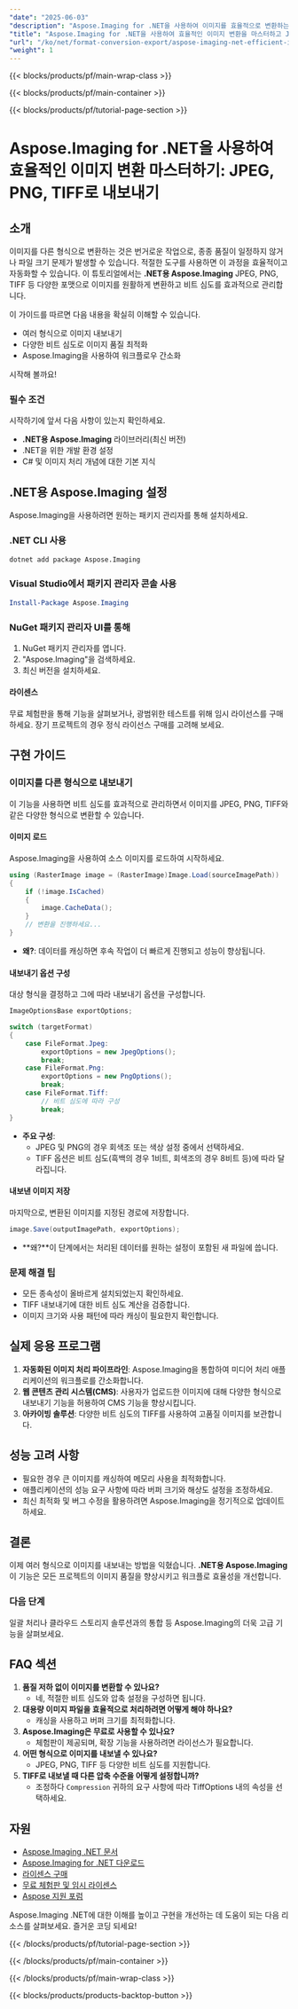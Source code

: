 ```yaml
---
"date": "2025-06-03"
"description": "Aspose.Imaging for .NET을 사용하여 이미지를 효율적으로 변환하는 방법을 알아보세요. 이 가이드에서는 JPEG, PNG, TIFF 등 다양한 형식으로 내보내면서 이미지 품질을 최적화하는 방법을 다룹니다."
"title": "Aspose.Imaging for .NET을 사용하여 효율적인 이미지 변환을 마스터하고 JPEG, PNG, TIFF로 내보내기"
"url": "/ko/net/format-conversion-export/aspose-imaging-net-efficient-image-conversion/"
"weight": 1
---
```


{{< blocks/products/pf/main-wrap-class >}}

{{< blocks/products/pf/main-container >}}

{{< blocks/products/pf/tutorial-page-section >}}
# Aspose.Imaging for .NET을 사용하여 효율적인 이미지 변환 마스터하기: JPEG, PNG, TIFF로 내보내기

## 소개

이미지를 다른 형식으로 변환하는 것은 번거로운 작업으로, 종종 품질이 일정하지 않거나 파일 크기 문제가 발생할 수 있습니다. 적절한 도구를 사용하면 이 과정을 효율적이고 자동화할 수 있습니다. 이 튜토리얼에서는 **.NET용 Aspose.Imaging** JPEG, PNG, TIFF 등 다양한 포맷으로 이미지를 원활하게 변환하고 비트 심도를 효과적으로 관리합니다.

이 가이드를 따르면 다음 내용을 확실히 이해할 수 있습니다.
- 여러 형식으로 이미지 내보내기
- 다양한 비트 심도로 이미지 품질 최적화
- Aspose.Imaging을 사용하여 워크플로우 간소화

시작해 볼까요!

### 필수 조건
시작하기에 앞서 다음 사항이 있는지 확인하세요.
- **.NET용 Aspose.Imaging** 라이브러리(최신 버전)
- .NET을 위한 개발 환경 설정
- C# 및 이미지 처리 개념에 대한 기본 지식

## .NET용 Aspose.Imaging 설정
Aspose.Imaging을 사용하려면 원하는 패키지 관리자를 통해 설치하세요.

### .NET CLI 사용
```bash
dotnet add package Aspose.Imaging
```

### Visual Studio에서 패키지 관리자 콘솔 사용
```powershell
Install-Package Aspose.Imaging
```

### NuGet 패키지 관리자 UI를 통해
1. NuGet 패키지 관리자를 엽니다.
2. "Aspose.Imaging"을 검색하세요.
3. 최신 버전을 설치하세요.

#### 라이센스
무료 체험판을 통해 기능을 살펴보거나, 광범위한 테스트를 위해 임시 라이선스를 구매하세요. 장기 프로젝트의 경우 정식 라이선스 구매를 고려해 보세요.

## 구현 가이드

### 이미지를 다른 형식으로 내보내기
이 기능을 사용하면 비트 심도를 효과적으로 관리하면서 이미지를 JPEG, PNG, TIFF와 같은 다양한 형식으로 변환할 수 있습니다.

#### 이미지 로드
Aspose.Imaging을 사용하여 소스 이미지를 로드하여 시작하세요.
```csharp
using (RasterImage image = (RasterImage)Image.Load(sourceImagePath))
{
    if (!image.IsCached)
    {
        image.CacheData();
    }
    // 변환을 진행하세요...
}
```
- **왜?**: 데이터를 캐싱하면 후속 작업이 더 빠르게 진행되고 성능이 향상됩니다.

#### 내보내기 옵션 구성
대상 형식을 결정하고 그에 따라 내보내기 옵션을 구성합니다.
```csharp
ImageOptionsBase exportOptions;

switch (targetFormat)
{
    case FileFormat.Jpeg:
        exportOptions = new JpegOptions();
        break;
    case FileFormat.Png:
        exportOptions = new PngOptions();
        break;
    case FileFormat.Tiff:
        // 비트 심도에 따라 구성
        break;
}
```
- **주요 구성**:
  - JPEG 및 PNG의 경우 회색조 또는 색상 설정 중에서 선택하세요.
  - TIFF 옵션은 비트 심도(흑백의 경우 1비트, 회색조의 경우 8비트 등)에 따라 달라집니다.

#### 내보낸 이미지 저장
마지막으로, 변환된 이미지를 지정된 경로에 저장합니다.
```csharp
image.Save(outputImagePath, exportOptions);
```
- **왜?**이 단계에서는 처리된 데이터를 원하는 설정이 포함된 새 파일에 씁니다.

### 문제 해결 팁
- 모든 종속성이 올바르게 설치되었는지 확인하세요.
- TIFF 내보내기에 대한 비트 심도 계산을 검증합니다.
- 이미지 크기와 사용 패턴에 따라 캐싱이 필요한지 확인합니다.

## 실제 응용 프로그램
1. **자동화된 이미지 처리 파이프라인**: Aspose.Imaging을 통합하여 미디어 처리 애플리케이션의 워크플로를 간소화합니다.
2. **웹 콘텐츠 관리 시스템(CMS)**: 사용자가 업로드한 이미지에 대해 다양한 형식으로 내보내기 기능을 허용하여 CMS 기능을 향상시킵니다.
3. **아카이빙 솔루션**: 다양한 비트 심도의 TIFF를 사용하여 고품질 이미지를 보관합니다.

## 성능 고려 사항
- 필요한 경우 큰 이미지를 캐싱하여 메모리 사용을 최적화합니다.
- 애플리케이션의 성능 요구 사항에 따라 버퍼 크기와 해상도 설정을 조정하세요.
- 최신 최적화 및 버그 수정을 활용하려면 Aspose.Imaging을 정기적으로 업데이트하세요.

## 결론
이제 여러 형식으로 이미지를 내보내는 방법을 익혔습니다. **.NET용 Aspose.Imaging**이 기능은 모든 프로젝트의 이미지 품질을 향상시키고 워크플로 효율성을 개선합니다.

### 다음 단계
일괄 처리나 클라우드 스토리지 솔루션과의 통합 등 Aspose.Imaging의 더욱 고급 기능을 살펴보세요.

## FAQ 섹션
1. **품질 저하 없이 이미지를 변환할 수 있나요?**
   - 네, 적절한 비트 심도와 압축 설정을 구성하면 됩니다.
2. **대용량 이미지 파일을 효율적으로 처리하려면 어떻게 해야 하나요?**
   - 캐싱을 사용하고 버퍼 크기를 최적화합니다.
3. **Aspose.Imaging은 무료로 사용할 수 있나요?**
   - 체험판이 제공되며, 확장 기능을 사용하려면 라이선스가 필요합니다.
4. **어떤 형식으로 이미지를 내보낼 수 있나요?**
   - JPEG, PNG, TIFF 등 다양한 비트 심도를 지원합니다.
5. **TIFF로 내보낼 때 다른 압축 수준을 어떻게 설정합니까?**
   - 조정하다 `Compression` 귀하의 요구 사항에 따라 TiffOptions 내의 속성을 선택하세요.

## 자원
- [Aspose.Imaging .NET 문서](https://reference.aspose.com/imaging/net/)
- [Aspose.Imaging for .NET 다운로드](https://releases.aspose.com/imaging/net/)
- [라이센스 구매](https://purchase.aspose.com/buy)
- [무료 체험판 및 임시 라이센스](https://releases.aspose.com/imaging/net/)
- [Aspose 지원 포럼](https://forum.aspose.com/c/imaging/10)

Aspose.Imaging .NET에 대한 이해를 높이고 구현을 개선하는 데 도움이 되는 다음 리소스를 살펴보세요. 즐거운 코딩 되세요!

{{< /blocks/products/pf/tutorial-page-section >}}

{{< /blocks/products/pf/main-container >}}

{{< /blocks/products/pf/main-wrap-class >}}

{{< blocks/products/products-backtop-button >}}